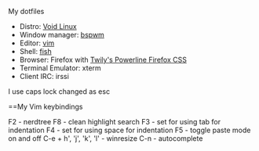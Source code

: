 My dotfiles

* Distro: [Void Linux](http://voidlinux.eu)
* Window manager: [bspwm](http://github.com/baskerville/bspwm)
* Editor: [vim](http://vim.org)
* Shell: [fish](http://fishshell.com/)
* Browser: Firefox with [Twily's Powerline Firefox CSS](https://userstyles.org/styles/102262/twily-s-powerline-firefox-css)
* Terminal Emulator: xterm
* Client IRC: irssi

I use caps lock changed as esc

==My Vim keybindings

F2 - nerdtree
F8 - clean highlight search
F3 - set for using tab for indentation
F4 - set for using space for indentation
F5  - toggle paste mode on and off
C-e + h', 'j', 'k', 'l'  - winresize
C-n - autocomplete

